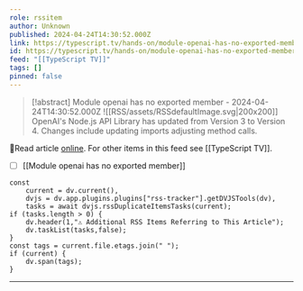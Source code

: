 ```yaml
---
role: rssitem
author: Unknown
published: 2024-04-24T14:30:52.000Z
link: https://typescript.tv/hands-on/module-openai-has-no-exported-member/
id: https://typescript.tv/hands-on/module-openai-has-no-exported-member/
feed: "[[TypeScript TV]]"
tags: []
pinned: false
---
```


> [!abstract] Module openai has no exported member - 2024-04-24T14:30:52.000Z
> <span class="rss-image">![[RSS/assets/RSSdefaultImage.svg|200x200]]</span>
> OpenAI's Node.js API Library has updated from Version 3 to Version 4. Changes include updating imports adjusting method calls.

🔗Read article [online](https://typescript.tv/hands-on/module-openai-has-no-exported-member/). For other items in this feed see [[TypeScript TV]].

- [ ] [[Module openai has no exported member]]

~~~dataviewjs
const
    current = dv.current(),
	dvjs = dv.app.plugins.plugins["rss-tracker"].getDVJSTools(dv),
	tasks = await dvjs.rssDuplicateItemsTasks(current);
if (tasks.length > 0) {
	dv.header(1,"⚠ Additional RSS Items Referring to This Article");
    dv.taskList(tasks,false);
}
const tags = current.file.etags.join(" ");
if (current) {
	dv.span(tags);
}
~~~

- - -
